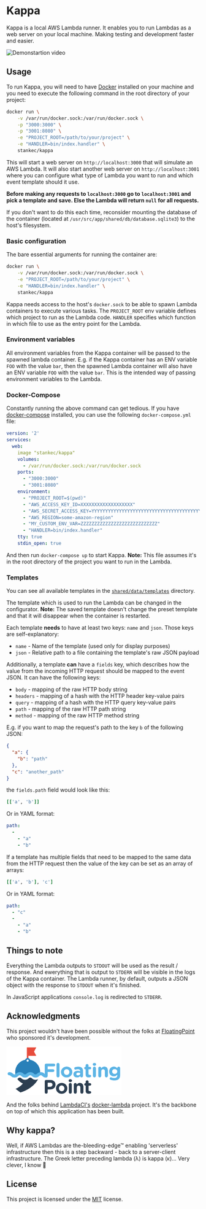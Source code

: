 # Kappa

Kappa is a local AWS Lambda runner. It enables you to run Lambdas as a web
server on your local machine. Making testing and development faster and easier.

![Demonstartion video](http://i.giphy.com/3o7bu7zFFPcMP3al8Y.gif)

## Usage

To run Kappa, you will need to have [Docker](https://www.docker.com/) installed
on your machine and you need to execute the following command in the root
directory of your project:

```Bash
docker run \
    -v /var/run/docker.sock:/var/run/docker.sock \
    -p "3000:3000" \
    -p "3001:8080" \
    -e "PROJECT_ROOT=/path/to/your/project" \
    -e "HANDLER=bin/index.handler" \
    stankec/kappa
```

This will start a web server on `http://localhost:3000` that will simulate an
AWS Lambda. It will also start another web server on `http://localhost:3001`
where you can configure what type of Lambda you want to run and which event
template should it use.

__Before making any requests to `localhost:3000` go to `localhost:3001` and pick
a template and save. Else the Lambda will return `null` for all requests.__

If you don't want to do this each time, reconsider mounting the database of
the container (located at `/usr/src/app/shared/db/database.sqlite3`) to the
host's filesystem.

### Basic configuration

The bare essential arguments for running the container are:

```Bash
docker run \
    -v /var/run/docker.sock:/var/run/docker.sock \
    -e "PROJECT_ROOT=/path/to/your/project" \
    -e "HANDLER=bin/index.handler" \
    stankec/kappa
```

Kappa needs access to the host's `docker.sock` to be able to spawn Lambda
containers to execute various tasks. The `PROJECT_ROOT` env variable defines
which project to run as the Lambda code. `HANDLER` specifies which function in
which file to use as the entry point for the Lambda.

### Environment variables

All environment variables from the Kappa container will be passed to the spawned
lambda container. E.g. if the Kappa container has an ENV variable `FOO` with the
value `bar`, then the spawned Lambda container will also have an ENV variable
`FOO` with the value `bar`. This is the intended way of passing environment
variables to the Lambda.

### Docker-Compose

Constantly running the above command can get tedious. If you have
[docker-compose](https://docs.docker.com/compose/) installed, you can use the
following `docker-compose.yml` file:

```YAML
version: '2'
services:
  web:
    image "stankec/kappa"
    volumes:
      - /var/run/docker.sock:/var/run/docker.sock
    ports:
      - "3000:3000"
      - "3001:8080"
    environment:
      - "PROJECT_ROOT=$(pwd)"
      - "AWS_ACCESS_KEY_ID=XXXXXXXXXXXXXXXXXXX"
      - "AWS_SECRET_ACCESS_KEY=YYYYYYYYYYYYYYYYYYYYYYYYYYYYYYYYYYYYYYYYY"
      - "AWS_REGION=some-amazon-region"
      - "MY_CUSTOM_ENV_VAR=ZZZZZZZZZZZZZZZZZZZZZZZZZZZZ"
      - "HANDLER=bin/index.handler"
    tty: true
    stdin_open: true
```

And then run `docker-compose up` to start Kappa.
__Note:__ This file assumes it's in the root directory of the project you want
to run in the Lambda.

### Templates

You can see all available templates in the
[`shared/data/templates`](/shared/data/templates) directory.

The template which is used to run the Lambda can be changed in the configurator.
__Note:__ The saved template doesn't change the preset template and that
it will disappear when the container is restarted.

Each template __needs__ to have at least two keys: `name` and `json`. Those keys
are self-explanatory:

* `name` - Name of the template (used only for display purposes)
* `json` - Relative path to a file containing the template's raw JSON payload

Additionally, a template __can__ have a `fields` key, which describes how the
value from the incoming HTTP request should be mapped to the event JSON. It can
have the following keys:

* `body` - mapping of the raw HTTP body string
* `headers` - mapping of a hash with the HTTP header key-value pairs
* `query` - mapping of a hash with the HTTP query key-value pairs
* `path` - mapping of the raw HTTP path string
* `method` - mapping of the raw HTTP method string

E.g. if you want to map the request's path to the key `b` of the following JSON:

```JSON
{
  "a": {
    "b": "path"
  },
  "c": "another_path"
}
```

the `fields.path` field would look like this:

```Ruby
[['a', 'b']]
```

Or in YAML format:

```YAML
path:
  -
    - "a"
    - "b"
```

If a template has multiple fields that need to be mapped to the same data from
the HTTP request then the value of the key can be set as an array of arrays:

```Ruby
[['a', 'b'], 'c']
```

Or in YAML format:

```YAML
path:
  - "c"
  -
    - "a"
    - "b"
```

## Things to note

Everything the Lambda outputs to `STDOUT` will be used as the result / response.
And ewerything that is output to `STDERR` will be visible in the logs of the
Kappa container. The Lambda runner, by default, outputs a JSON object with the
response to `STDOUT` when it's finished.

In JavaScript applications `console.log` is redirected to `STDERR`.

## Acknowledgments

This project wouldn't have been possible without the folks at
[FloatingPoint](https://floatingpoint.io) who sponsored it's development.

<a href="https://floatingpoint.io">
  <img src="/assets/fp_logo.png" alt="FloatingPoint logo" width="300">
</a>

And the folks behind
[LambdaCI's](https://github.com/lambci/lambci)
[docker-lambda](https://github.com/lambci/docker-lambda)
project. It's the backbone on top of which this application has been built.

## Why kappa?

Well, if AWS Lambdas are the-bleeding-edge™ enabling 'serverless'
infrastructure then this is a step backward - back to a server-client
infrastructure. The Greek letter preceding lambda (λ) is kappa (κ)...
Very clever, I know 🤣

## License

This project is licensed under the [MIT](LICENSE.txt) license.
